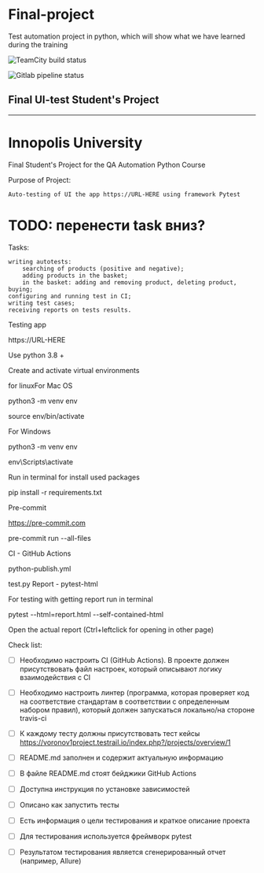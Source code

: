 # Final-project
Test automation project in python, which will show what we have learned during the training

![TeamCity build status](http://188.120.227.87:8111/app/rest/builds/buildType:id:FinalProject_Build/statusIcon.svg)

![Gitlab pipeline status](https://img.shields.io/gitlab/pipeline-status/gitlab.com/vor.arkadiy/final_project?branch=master)


## Final UI-test Student's Project
---
# Innopolis University

Final Student's Project for the QA Automation Python Course

Purpose of Project:

    Auto-testing of UI the app https://URL-HERE using framework Pytest
# TODO: перенести task вниз?
Tasks:

    writing autotests:
        searching of products (positive and negative);
        adding products in the basket;
        in the basket: adding and removing product, deleting product, buying;
    configuring and running test in CI;
    writing test cases;
    receiving reports on tests results.

Testing app

https://URL-HERE

Use python 3.8 +

Create and activate virtual environments

for linuxFor Mac OS

python3 -m venv env

source env/bin/activate

For Windows

python3 -m venv env

env\Scripts\activate

Run in terminal for install used packages

pip install -r requirements.txt

Pre-commit

https://pre-commit.com

pre-commit run --all-files

CI - GitHub Actions

python-publish.yml

test.py
Report - pytest-html

For testing with getting report run in terminal

pytest --html=report.html --self-contained-html

Open the actual report (Ctrl+leftclick for opening in other page)






Check list:
 + [ ] Необходимо настроить CI (GitHub Actions). В проекте должен присутствовать файл настроек, который описывают логику взаимодействия с CI

 + [ ] Необходимо настроить линтер (программа, которая проверяет код на соответствие стандартам в соответствии с определенным набором правил), который должен запускаться локально/на стороне travis-ci

 + [ ] К каждому тесту должны присутствовать тест кейсы 
 https://voronov1project.testrail.io/index.php?/projects/overview/1
            
 + [ ] README.md заполнен и содержит актуальную информацию

 + [ ] В файле README.md стоят бейджики GitHub Actions

 + [ ] Доступна инструкция по установке зависимостей

 + [ ] Описано как запустить тесты

 + [ ] Есть информация о цели тестирования и краткое описание проекта

 + [ ] Для тестирования используется фреймворк pytest 

 + [ ] Результатом тестирования является сгенерированный отчет (например, Allure)
